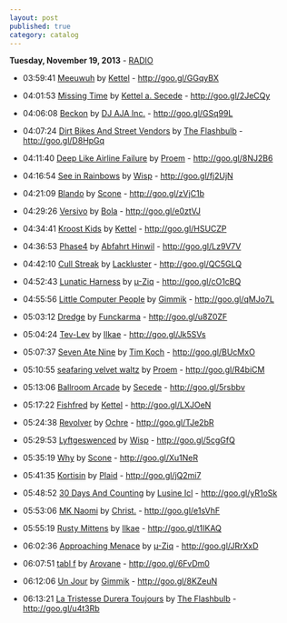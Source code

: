 ```yaml
---
layout: post
published: true
category: catalog
---
```


**Tuesday, November 19, 2013** - [RADIO](/2013/11/19/kettel-radio)

*   03:59:41  [Meeuwuh](http://goo.gl/2Iolt5) by [Kettel](http://www.last.fm/music/Kettel) - http://goo.gl/GGqyBX

*   04:01:53  [Missing Time](http://goo.gl/Ak7I3q) by [Kettel a. Secede](http://www.last.fm/music/Kettel+a.+Secede) - http://goo.gl/2JeCQy

*   04:06:08  [Beckon](http://goo.gl/7Y2WDb) by [DJ AJA Inc.](http://www.last.fm/music/DJ+AJA+Inc.) - http://goo.gl/GSq99L

*   04:07:24  [Dirt Bikes And Street Vendors](http://goo.gl/zGwU82) by [The Flashbulb](http://www.last.fm/music/The+Flashbulb) - http://goo.gl/D8HpGq

*   04:11:40  [Deep Like Airline Failure](http://goo.gl/fpmZqp) by [Proem](http://www.last.fm/music/Proem) - http://goo.gl/8NJ2B6

*   04:16:54  [See in Rainbows](http://goo.gl/KxIC98) by [Wisp](http://www.last.fm/music/Wisp) - http://goo.gl/fj2UjN

*   04:21:09  [Blando](http://goo.gl/zgqbka) by [Scone](http://www.last.fm/music/Scone) - http://goo.gl/zVjC1b

*   04:29:26  [Versivo](http://goo.gl/BwoFhP) by [Bola](http://www.last.fm/music/Bola) - http://goo.gl/e0ztVJ

*   04:34:41  [Kroost Kids](http://goo.gl/Z5Wklc) by [Kettel](http://www.last.fm/music/Kettel) - http://goo.gl/HSUCZP

*   04:36:53  [Phase4](http://goo.gl/zJxU3l) by [Abfahrt Hinwil](http://www.last.fm/music/Abfahrt+Hinwil) - http://goo.gl/Lz9V7V

*   04:42:10  [Cull Streak](http://goo.gl/DmQbwW) by [Lackluster](http://www.last.fm/music/Lackluster) - http://goo.gl/QC5GLQ

*   04:52:43  [Lunatic Harness](http://goo.gl/B5gzed) by [µ-Ziq](http://www.last.fm/music/µ-Ziq) - http://goo.gl/cO1cBQ

*   04:55:56  [Little Computer People](http://goo.gl/dP4G7u) by [Gimmik](http://www.last.fm/music/Gimmik) - http://goo.gl/qMJo7L

*   05:03:12  [Dredge](http://goo.gl/TU0tA3) by [Funckarma](http://www.last.fm/music/Funckarma) - http://goo.gl/u8Z0ZF

*   05:04:24  [Tev-Lev](http://goo.gl/mSeyHg) by [Ilkae](http://www.last.fm/music/Ilkae) - http://goo.gl/Jk5SVs

*   05:07:37  [Seven Ate Nine](http://goo.gl/0Y5vO4) by [Tim Koch](http://www.last.fm/music/Tim+Koch) - http://goo.gl/BUcMxO

*   05:10:55  [seafaring velvet waltz](http://goo.gl/KFHJ5p) by [Proem](http://www.last.fm/music/Proem) - http://goo.gl/R4biCM

*   05:13:06  [Ballroom Arcade](http://goo.gl/p43BKu) by [Secede](http://www.last.fm/music/Secede) - http://goo.gl/5rsbbv

*   05:17:22  [Fishfred](http://goo.gl/vErZOg) by [Kettel](http://www.last.fm/music/Kettel) - http://goo.gl/LXJOeN

*   05:24:38  [Revolver](http://goo.gl/rmxzV6) by [Ochre](http://www.last.fm/music/Ochre) - http://goo.gl/TJe2bR

*   05:29:53  [Lyftgeswenced](http://goo.gl/WzJqVF) by [Wisp](http://www.last.fm/music/Wisp) - http://goo.gl/5cgGfQ

*   05:35:19  [Why](http://goo.gl/KmDUUD) by [Scone](http://www.last.fm/music/Scone) - http://goo.gl/Xu1NeR

*   05:41:35  [Kortisin](http://goo.gl/irNxZG) by [Plaid](http://www.last.fm/music/Plaid) - http://goo.gl/jQ2mi7

*   05:48:52  [30 Days And Counting](http://goo.gl/Hbr8VT) by [Lusine Icl](http://www.last.fm/music/Lusine+Icl) - http://goo.gl/yR1oSk

*   05:53:06  [MK Naomi](http://goo.gl/MSHgAf) by [Christ.](http://www.last.fm/music/Christ.) - http://goo.gl/e1sVhF

*   05:55:19  [Rusty Mittens](http://goo.gl/M7GDHW) by [Ilkae](http://www.last.fm/music/Ilkae) - http://goo.gl/t1IKAQ

*   06:02:36  [Approaching Menace](http://goo.gl/QFwLUW) by [µ-Ziq](http://www.last.fm/music/µ-Ziq) - http://goo.gl/JRrXxD

*   06:07:51  [tabl f](http://goo.gl/11s1lm) by [Arovane](http://www.last.fm/music/Arovane) - http://goo.gl/6FvDm0

*   06:12:06  [Un Jour](http://goo.gl/SdITLb) by [Gimmik](http://www.last.fm/music/Gimmik) - http://goo.gl/8KZeuN

*   06:13:21  [La Tristesse Durera Toujours](http://goo.gl/fhpeUQ) by [The Flashbulb](http://www.last.fm/music/The+Flashbulb) - http://goo.gl/u4t3Rb

